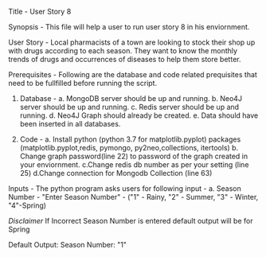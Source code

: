 Title - User Story 8

Synopsis - This file will help a user to run user story 8 in his enviornment.

User Story - Local pharmacists of a town are looking to stock their shop up with drugs according to each season. They want to know the monthly trends of drugs and occurrences of diseases to help them store better.

Prerequisites - Following are the database and code related prequisites that need to be fullfilled before running the script.

1. Database - 	a. MongoDB server should be up and running.
		b. Neo4J server should be up and running.
		c. Redis server should be up and running.
		d. Neo4J Graph should already be created.
		e. Data should have been inserted in all databases.

2. Code - 	a. Install python (python 3.7 for matplotlib.pyplot) packages (matplotlib.pyplot,redis, pymongo, py2neo,collections, itertools)
		b. Change graph password(line 22) to password of the graph created in your enviornment.
		c.Change redis db number as per your setting (line 25)
		d.Change connection for Mongodb Collection (line 63)

Inputs - The python program asks users for following input -
		a. Season Number - "Enter Season Number" - ("1" - Rainy, "2" - Summer, "3" - Winter, "4"-Spring)

*Disclaimer* If Incorrect Season Number is entered default output will be for Spring

Default Output:
Season Number: "1"